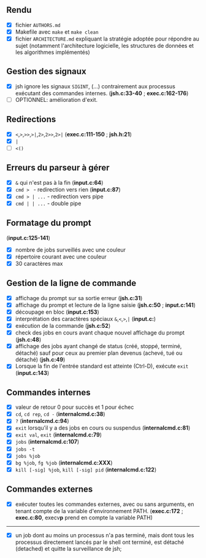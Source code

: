 ## Rendu

- [x] fichier `AUTHORS.md`
- [x] Makefile avec `make` et `make clean`
- [x] fichier `ARCHITECTURE.md` expliquant la stratégie adoptée pour répondre au sujet (notamment l'architecture logicielle, les structures de données et les algorithmes implémentés)

## Gestion des signaux

- [x] jsh ignore les signaux `SIGINT`, (...) contrairement aux processus exécutant des commandes internes. (**jsh.c:33-40** ; **exec.c:162-176**)
- [ ] OPTIONNEL: amélioration d'exit.

## Redirections

- [x] `<`,`>`,`>>`,`>|`,`2>`,`2>>`,`2>|` (**exec.c:111-150** ; **jsh.h:21**)
- [x] `|`
- [ ] `<()`

## Erreurs du parseur à gérer

- [x] `&` qui n'est pas à la fin (**input.c:64**)
- [x] `cmd > ` - redirection vers rien (**input.c:87**)
- [x] `cmd > | ...` - redirection vers pipe
- [x] `cmd | | ...` - double pipe

## Formatage du prompt

(**input.c:125-141**)

- [x] nombre de jobs surveillés avec une couleur
- [x] répertoire courant avec une couleur
- [x] 30 caractères max

## Gestion de la ligne de commande

- [x] affichage du prompt sur sa sortie erreur (**jsh.c:31**)
- [x] affichage du prompt et lecture de la ligne saisie (**jsh.c:50** ; **input.c:141**)
- [x] découpage en bloc (**input.c:153**)
- [x] interprétation des caractères spéciaux `&`,`<`,`>`,`|` (**input.c:**)
- [x] exécution de la commande (**jsh.c:52**)
- [x] check des jobs en cours avant chaque nouvel affichage du prompt (**jsh.c:48**)
- [x] affichage des jobs ayant changé de status (créé, stoppé, terminé, détaché) sauf pour ceux au premier plan devenus (achevé, tué ou détaché) (**jsh.c:49**)
- [x] Lorsque la fin de l'entrée standard est atteinte (Ctrl-D), exécute `exit` (**input.c:143**)

## Commandes internes

- [x] valeur de retour 0 pour succès et 1 pour échec
- [x] `cd`, `cd rep`, `cd -` (**internalcmd.c:38**)
- [x] `?` (**internalcmd.c:94**)
- [x] `exit` lorsqu'il y a des jobs en cours ou suspendus (**internalcmd.c:81**)
- [x] `exit val`, `exit` (**internalcmd.c:79**)
- [x] `jobs` (**internalcmd.c:107**)
- [x] `jobs -t`
- [x] `jobs %job`
- [x] `bg %job`, `fg %job` (**internalcmd.c:XXX**)
- [x] `kill [-sig] %job`, `kill [-sig] pid` (**internalcmd.c:122**)

## Commandes externes

- [x] exécuter toutes les commandes externes, avec ou sans arguments, en tenant compte de la variable d'environnement PATH. (**exec.c:172** ; **exec.c:80**, execv**p** prend en compte la variable PATH)

---

- [x] un job dont au moins un processus n'a pas terminé, mais dont tous les processus directement lancés par le shell ont terminé, est détaché (detached) et quitte la surveillance de jsh;
